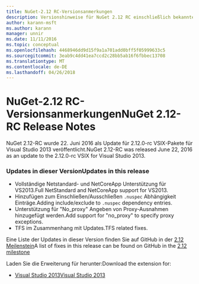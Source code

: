 ```yaml
---
title: NuGet-2.12 RC-Versionsanmerkungen
description: Versionshinweise für NuGet 2.12 RC einschließlich bekannte Probleme, Fehlerbehebungen, Funktionen und Archivierung von dcrs Design.
author: karann-msft
ms.author: karann
manager: unnir
ms.date: 11/11/2016
ms.topic: conceptual
ms.openlocfilehash: 4468946dd9d15f9a1a701add0bff5f05999633c5
ms.sourcegitcommit: 3eab9c4dd41ea7ccd2c28bb5ab16f6fbbec13708
ms.translationtype: MT
ms.contentlocale: de-DE
ms.lasthandoff: 04/26/2018
---
```

# <a name="nuget-212-rc-release-notes"></a><span data-ttu-id="3d85d-103">NuGet-2.12 RC-Versionsanmerkungen</span><span class="sxs-lookup"><span data-stu-id="3d85d-103">NuGet 2.12-RC Release Notes</span></span>

<span data-ttu-id="3d85d-104">NuGet 2.12-RC wurde 22. Juni 2016 als Update für 2.12.0-rc VSIX-Pakete für Visual Studio 2013 veröffentlicht.</span><span class="sxs-lookup"><span data-stu-id="3d85d-104">NuGet 2.12-RC was released June 22, 2016 as an update to the 2.12.0-rc VSIX for Visual Studio 2013.</span></span>

### <a name="updates-in-this-release"></a><span data-ttu-id="3d85d-105">Updates in dieser Version</span><span class="sxs-lookup"><span data-stu-id="3d85d-105">Updates in this release</span></span>

* <span data-ttu-id="3d85d-106">Vollständige Netstandard- und NetCoreApp Unterstützung für VS2013.</span><span class="sxs-lookup"><span data-stu-id="3d85d-106">Full NetStandard  and NetCoreApp support for VS2013.</span></span>
* <span data-ttu-id="3d85d-107">Hinzufügen zum Einschließen/Ausschließen `.nuspec` Abhängigkeit Einträge.</span><span class="sxs-lookup"><span data-stu-id="3d85d-107">Adding include/exclude to `.nuspec` dependency entries.</span></span>
* <span data-ttu-id="3d85d-108">Unterstützung für "No_proxy" Angeben von Proxy-Ausnahmen hinzugefügt werden.</span><span class="sxs-lookup"><span data-stu-id="3d85d-108">Add support for "no_proxy" to specify proxy exceptions.</span></span>
* <span data-ttu-id="3d85d-109">TFS im Zusammenhang mit Updates.</span><span class="sxs-lookup"><span data-stu-id="3d85d-109">TFS related fixes.</span></span>

<span data-ttu-id="3d85d-110">Eine Liste der Updates in dieser Version finden Sie auf GitHub in der [2.12 Meilenstein](https://github.com/NuGet/Home/issues?q=milestone%3A2.12+is%3Aclosed)</span><span class="sxs-lookup"><span data-stu-id="3d85d-110">A list of fixes in this release can be found on GitHub in the [2.12 milestone](https://github.com/NuGet/Home/issues?q=milestone%3A2.12+is%3Aclosed)</span></span>

<span data-ttu-id="3d85d-111">Laden Sie die Erweiterung für herunter:</span><span class="sxs-lookup"><span data-stu-id="3d85d-111">Download the extension for:</span></span>

* [<span data-ttu-id="3d85d-112">Visual Studio 2013</span><span class="sxs-lookup"><span data-stu-id="3d85d-112">Visual Studio 2013</span></span>](https://dist.nuget.org/visualstudio-2013-vsix/v2.12.0-rc/NuGet.Tools.vsix)
